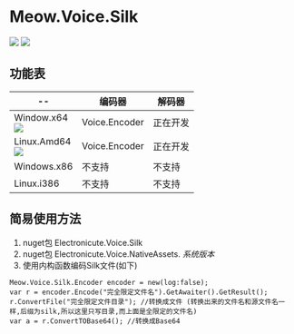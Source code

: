 # Meow.Voice.Silk

![](https://img.shields.io/nuget/dt/Electronicute.Meow.Voice.Silk)
![](https://img.shields.io/nuget/vpre/Electronicute.Meow.Voice.Silk?label=NuGet%20Version)

## 功能表
| --          | 编码器 | 解码器 |
|-------------|-----|-----|
| Window.x64  <br/> ![](https://img.shields.io/nuget/dt/Electronicute.Meow.Voice.NativeAssets.Windows) | Voice.Encoder   |  正在开发  | 
| Linux.Amd64 <br/> ![](https://img.shields.io/nuget/dt/Electronicute.Meow.Voice.NativeAssets.Linux) | Voice.Encoder   |  正在开发  |
| Windows.x86 | 不支持  |  不支持  |
| Linux.i386  | 不支持  |  不支持  |

## 简易使用方法
1. nuget包 Electronicute.Voice.Silk
1. nuget包 Electronicute.Voice.NativeAssets. *系统版本*
1. 使用内构函数编码Silk文件(如下)
```Csharp
Meow.Voice.Silk.Encoder encoder = new(log:false);
var r = encoder.Encode("完全限定文件名").GetAwaiter().GetResult();
r.ConvertFile("完全限定文件目录"); //转换成文件 (转换出来的文件名和源文件名一样,后缀为silk,所以这里只写目录,而上面是全限定的文件名)
var a = r.ConvertTOBase64(); //转换成Base64
```

